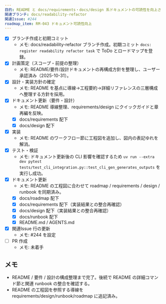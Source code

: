 ```yaml
---
目的: README と docs/requirements・docs/design 系ドキュメントの可読性を向上させる
関連ブランチ: docs/readability-refactor
関連Issue: #244
roadmap_item: RM-043 ドキュメント可読性向上
---
```


- [x] ブランチ作成と初期コミット
  - メモ: docs/readability-refactor ブランチ作成。初期コミット `docs: register readability refactor task` で ToDo とロードマップを登録。
- [x] 計画策定（スコープ・前提の整理）
  - メモ: README/要件/設計ドキュメントの再構成方針を整理し、ユーザー承認済み（2025-10-31）。
- [x] 設計・実装方針の確定
  - メモ: README を基点に導線→工程要約→詳細リファレンスの三層構成へ整理する方針を採用。
- [x] ドキュメント更新（要件・設計）
  - メモ: README 導線整理、requirements/design にクイックガイドと章再編を反映。
  - [x] docs/requirements 配下
  - [x] docs/design 配下
- [x] 実装
  - メモ: README のワークフロー節に工程図を追加し、図内の表記ゆれを解消。
- [x] テスト・検証
  - メモ: ドキュメント更新後の CLI 影響を確認するため `uv run --extra dev pytest tests/test_cli_integration.py::test_cli_gen_generates_outputs` を実行し成功。
- [x] ドキュメント更新
  - メモ: README の工程図に合わせて roadmap / requirements / design / runbook を同期済み。
  - [x] docs/roadmap 配下
  - [x] docs/requirements 配下（実装結果との整合再確認）
  - [x] docs/design 配下（実装結果との整合再確認）
  - [x] docs/runbook 配下
  - [x] README.md / AGENTS.md
- [x] 関連Issue 行の更新
  - メモ: #244 を設定
- [ ] PR 作成
  - メモ: 未着手

## メモ
- README / 要件 / 設計の構成整理まで完了。後続で README の詳細コマンド節と関連 runbook の整合を確認する。
- README の工程図を参照する導線を requirements/design/runbook/roadmap に追記済み。
